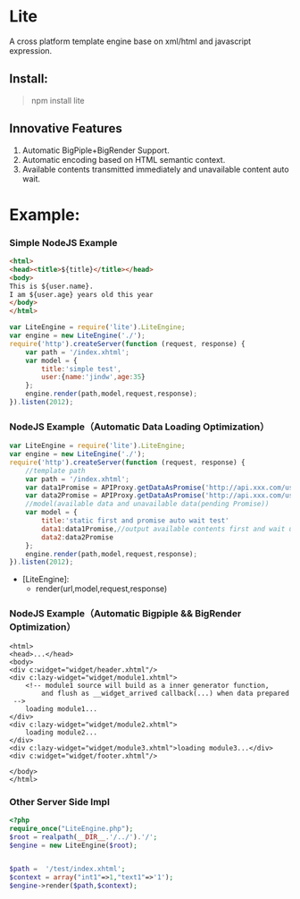 # Lite
A cross platform template engine base on xml/html and javascript expression.

Install:
-------
>npm install lite


Innovative Features 
-------
1. Automatic BigPiple+BigRender Support.
2. Automatic encoding based on HTML semantic context.
3. Available contents transmitted immediately  and unavailable content auto wait.


Example:
====



### Simple NodeJS Example

```html
<html>
<head><title>${title}</title></head>
<body>
This is ${user.name}.
I am ${user.age} years old this year
</body>
</html>
```
```javascript
var LiteEngine = require('lite').LiteEngine;
var engine = new LiteEngine('./');
require('http').createServer(function (request, response) {
    var path = '/index.xhtml';
    var model = {
        title:'simple test',
        user:{name:'jindw',age:35}
    };
    engine.render(path,model,request,response);
}).listen(2012);
```


### NodeJS Example（Automatic Data Loading Optimization）
```javascript
var LiteEngine = require('lite').LiteEngine;
var engine = new LiteEngine('./');
require('http').createServer(function (request, response) {
    //template path
    var path = '/index.xhtml';
    var data1Promise = APIProxy.getDataAsPromise('http://api.xxx.com/user?name=zhangshan&...')
    var data2Promise = APIProxy.getDataAsPromise('http://api.xxx.com/user?name=lisi&...')
    //model(available data and unavailable data(pending Promise))
    var model = {
        title:'static first and promise auto wait test'
        data1:data1Promise,//output available contents first and wait until the promise is ready!!
        data2:data2Promise
    };
    engine.render(path,model,request,response);
}).listen(2012);
```

 * [LiteEngine]:
    * render(url,model,request,response)


### NodeJS Example（Automatic Bigpiple && BigRender Optimization）

```
<html>
<head>...</head>
<body>
<div c:widget="widget/header.xhtml"/>
<div c:lazy-widget="widget/module1.xhtml">
    <!-- module1 source will build as a inner generator function, 
        and flush as __widget_arrived callback(...) when data prepared  -->
    loading module1...
</div>
<div c:lazy-widget="widget/module2.xhtml">
    loading module2...
</div>
<div c:lazy-widget="widget/module3.xhtml">loading module3...</div>
<div c:widget="widget/footer.xhtml"/>

</body>
</html>
```

### Other Server Side Impl

```php
<?php
require_once("LiteEngine.php");
$root = realpath(__DIR__.'/../').'/';
$engine = new LiteEngine($root);


$path =  '/test/index.xhtml';
$context = array("int1"=>1,"text1"=>'1');
$engine->render($path,$context);
```
